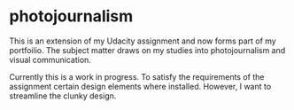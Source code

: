 # photojournalism
This is an extension of my Udacity assignment and now forms part of my portfoilio. The subject matter draws on my studies into photojournalism and visual communication.

Currently this is a work in progress. To satisfy the requirements of the assignment certain design elements where installed. However, I want to streamline the clunky design.
